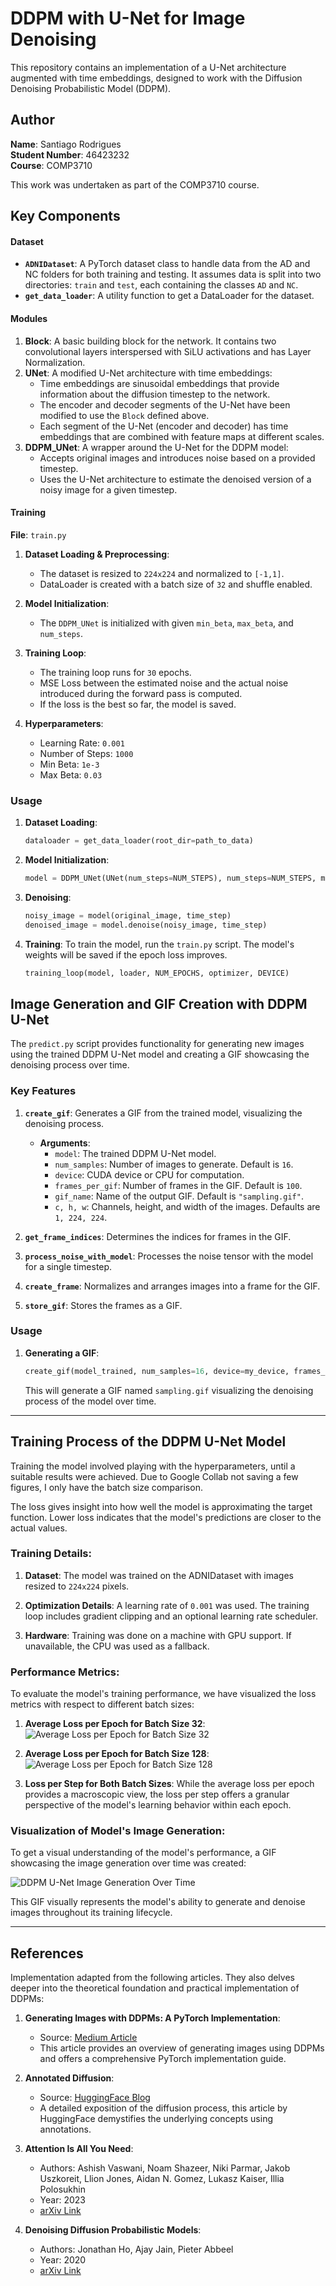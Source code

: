 
# DDPM with U-Net for Image Denoising

This repository contains an implementation of a U-Net architecture augmented with time embeddings, designed to work with the Diffusion Denoising Probabilistic Model (DDPM).


## Author

**Name**: Santiago Rodrigues  
**Student Number**: 46423232  
**Course**: COMP3710

This work was undertaken as part of the COMP3710 course.

## Key Components

#### Dataset

- **`ADNIDataset`**: A PyTorch dataset class to handle data from the AD and NC folders for both training and testing. It assumes data is split into two directories: `train` and `test`, each containing the classes `AD` and `NC`.
- **`get_data_loader`**: A utility function to get a DataLoader for the dataset.

#### Modules

1. **Block**: A basic building block for the network. It contains two convolutional layers interspersed with SiLU activations and has Layer Normalization.
2. **UNet**: A modified U-Net architecture with time embeddings:
   - Time embeddings are sinusoidal embeddings that provide information about the diffusion timestep to the network.
   - The encoder and decoder segments of the U-Net have been modified to use the `Block` defined above.
   - Each segment of the U-Net (encoder and decoder) has time embeddings that are combined with feature maps at different scales.
3. **DDPM_UNet**: A wrapper around the U-Net for the DDPM model:
   - Accepts original images and introduces noise based on a provided timestep.
   - Uses the U-Net architecture to estimate the denoised version of a noisy image for a given timestep.

#### Training 

**File**: `train.py`

1. **Dataset Loading & Preprocessing**:
    - The dataset is resized to `224x224` and normalized to `[-1,1]`.
    - DataLoader is created with a batch size of `32` and shuffle enabled.
  
2. **Model Initialization**:
    - The `DDPM_UNet` is initialized with given `min_beta`, `max_beta`, and `num_steps`.

3. **Training Loop**:
    - The training loop runs for `30` epochs. 
    - MSE Loss between the estimated noise and the actual noise introduced during the forward pass is computed.
    - If the loss is the best so far, the model is saved.
  
4. **Hyperparameters**:
    - Learning Rate: `0.001`
    - Number of Steps: `1000`
    - Min Beta: `1e-3`
    - Max Beta: `0.03`

### Usage

1. **Dataset Loading**:
    ```python
    dataloader = get_data_loader(root_dir=path_to_data)
    ```

2. **Model Initialization**:
    ```python
    model = DDPM_UNet(UNet(num_steps=NUM_STEPS), num_steps=NUM_STEPS, min_beta=MIN_BETA, max_beta=MAX_BETA, device=DEVICE)
    ```

3. **Denoising**:
    ```python
    noisy_image = model(original_image, time_step)
    denoised_image = model.denoise(noisy_image, time_step)
    ```

4. **Training**:
    To train the model, run the `train.py` script. The model's weights will be saved if the epoch loss improves.
    ```python
    training_loop(model, loader, NUM_EPOCHS, optimizer, DEVICE)
    ```

## Image Generation and GIF Creation with DDPM U-Net

The `predict.py` script provides functionality for generating new images using the trained DDPM U-Net model and creating a GIF showcasing the denoising process over time.

### Key Features

1. **`create_gif`**: Generates a GIF from the trained model, visualizing the denoising process.
    - **Arguments**:
        - `model`: The trained DDPM U-Net model.
        - `num_samples`: Number of images to generate. Default is `16`.
        - `device`: CUDA device or CPU for computation.
        - `frames_per_gif`: Number of frames in the GIF. Default is `100`.
        - `gif_name`: Name of the output GIF. Default is `"sampling.gif"`.
        - `c, h, w`: Channels, height, and width of the images. Defaults are `1, 224, 224`.

2. **`get_frame_indices`**: Determines the indices for frames in the GIF.

3. **`process_noise_with_model`**: Processes the noise tensor with the model for a single timestep.

4. **`create_frame`**: Normalizes and arranges images into a frame for the GIF.

5. **`store_gif`**: Stores the frames as a GIF.

### Usage

1. **Generating a GIF**:
    ```python
    create_gif(model_trained, num_samples=16, device=my_device, frames_per_gif=100, gif_name="sampling.gif")
    ```
    This will generate a GIF named `sampling.gif` visualizing the denoising process of the model over time.

---

## Training Process of the DDPM U-Net Model

Training the model involved playing with the hyperparameters, until a suitable results were achieved. Due to Google Collab not saving a few figures, I only have the batch size comparison.

The loss gives insight into how well the model is approximating the target function. Lower loss indicates that the model's predictions are closer to the actual values.

### Training Details:

1. **Dataset**: The model was trained on the ADNIDataset with images resized to `224x224` pixels.

2. **Optimization Details**: A learning rate of `0.001` was used. The training loop includes gradient clipping and an optional learning rate scheduler.

3. **Hardware**: Training was done on a machine with GPU support. If unavailable, the CPU was used as a fallback.

### Performance Metrics:

To evaluate the model's training performance, we have visualized the loss metrics with respect to different batch sizes:

1. **Average Loss per Epoch for Batch Size 32**:
    ![Average Loss per Epoch for Batch Size 32](figures/batch_size_32.png)

2. **Average Loss per Epoch for Batch Size 128**:
    ![Average Loss per Epoch for Batch Size 128](figures/batch_size_128.png)

3. **Loss per Step for Both Batch Sizes**:
    While the average loss per epoch provides a macroscopic view, the loss per step offers a granular perspective of the model's learning behavior within each epoch.

### Visualization of Model's Image Generation:

To get a visual understanding of the model's performance, a GIF showcasing the image generation over time was created:

![DDPM U-Net Image Generation Over Time](figures/ddpm_generated_samples.gif)

This GIF visually represents the model's ability to generate and denoise images throughout its training lifecycle.

---

## References

Implementation adapted from the following articles. They also delves deeper into the theoretical foundation and practical implementation of DDPMs:

1. **Generating Images with DDPMs: A PyTorch Implementation**:
    - Source: [Medium Article](https://medium.com/mlearning-ai/enerating-images-with-ddpms-a-pytorch-implementation-cef5a2ba8cb1)
    - This article provides an overview of generating images using DDPMs and offers a comprehensive PyTorch implementation guide.

2. **Annotated Diffusion**:
    - Source: [HuggingFace Blog](https://huggingface.co/blog/annotated-diffusion)
    - A detailed exposition of the diffusion process, this article by HuggingFace demystifies the underlying concepts using annotations.

3. **Attention Is All You Need**:
    - Authors: Ashish Vaswani, Noam Shazeer, Niki Parmar, Jakob Uszkoreit, Llion Jones, Aidan N. Gomez, Lukasz Kaiser, Illia Polosukhin
    - Year: 2023
    - [arXiv Link](https://arxiv.org/abs/1706.03762)

4. **Denoising Diffusion Probabilistic Models**:
    - Authors: Jonathan Ho, Ajay Jain, Pieter Abbeel
    - Year: 2020
    - [arXiv Link](https://arxiv.org/abs/2006.11239)
